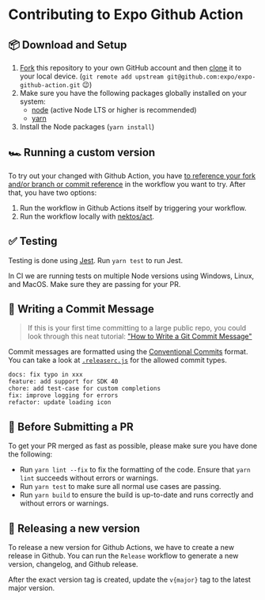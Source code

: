 # Contributing to Expo Github Action

## 📦 Download and Setup

1. [Fork](https://help.github.com/articles/fork-a-repo/) this repository to your own GitHub account and then [clone](https://help.github.com/articles/cloning-a-repository/) it to your local device. (`git remote add upstream git@github.com:expo/expo-github-action.git` 😉)
2. Make sure you have the following packages globally installed on your system:
   - [node](https://nodejs.org/) (active Node LTS or higher is recommended)
   - [yarn](https://yarnpkg.com/)
3. Install the Node packages (`yarn install`)

## 🏎️ Running a custom version

To try out your changed with Github Action, you have [to reference your fork and/or branch or commit reference](https://docs.github.com/en/actions/learn-github-actions/finding-and-customizing-actions#using-release-management-for-your-custom-actions) in the workflow you want to try. After that, you have two options:

1. Run the workflow in Github Actions itself by triggering your workflow.
2. Run the workflow locally with [nektos/act](https://github.com/nektos/act).

## ✅ Testing

Testing is done using [Jest](https://jestjs.io/https://jestjs.io/). Run `yarn test` to run Jest.

In CI we are running tests on multiple Node versions using Windows, Linux, and MacOS. Make sure they are passing for your PR.

## 📝 Writing a Commit Message

> If this is your first time committing to a large public repo, you could look through this neat tutorial: ["How to Write a Git Commit Message"](https://chris.beams.io/posts/git-commit/)

Commit messages are formatted using the [Conventional Commits](https://www.conventionalcommits.org/) format. You can take a look at [`.releaserc.js`](./.releaserc.js) for the allowed commit types.

```
docs: fix typo in xxx
feature: add support for SDK 40
chore: add test-case for custom completions
fix: improve logging for errors
refactor: update loading icon
```

## 🔎 Before Submitting a PR

To get your PR merged as fast as possible, please make sure you have done the following:

- Run `yarn lint --fix` to fix the formatting of the code. Ensure that `yarn lint` succeeds without errors or warnings.
- Run `yarn test` to make sure all normal use cases are passing.
- Run `yarn build` to ensure the build is up-to-date and runs correctly and without errors or warnings.

## 🚀 Releasing a new version

To release a new version for Github Actions, we have to create a new release in Github. You can run the `Release` workflow to generate a new version, changelog, and Github release.

After the exact version tag is created, update the `v{major}` tag to the latest major version.
